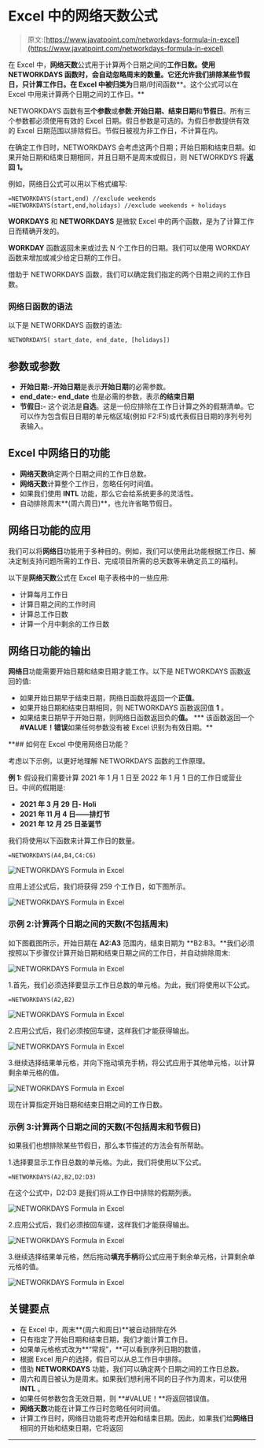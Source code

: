 # Excel 中的网络天数公式

> 原文:[https://www.javatpoint.com/networkdays-formula-in-excel](https://www.javatpoint.com/networkdays-formula-in-excel)

在 Excel 中，**网络天数**公式用于计算两个日期之间的**工作日数。使用 NETWORKDAYS 函数时，会自动忽略周末的数量。它还允许我们排除某些节假日，只计算工作日。在 Excel 中被归类为**日期/时间函数**。这个公式可以在 Excel 中用来计算两个日期之间的工作日。**

NETWORKDAYS 函数有**三个参数**或**参数**:**开始日期、结束日期**和**节假日**。所有三个参数都必须使用有效的 Excel 日期。假日参数是可选的。为假日参数提供有效的 Excel 日期范围以排除假日。节假日被视为非工作日，不计算在内。

在确定工作日时，NETWORKDAYS 会考虑这两个日期；开始日期和结束日期。如果开始日期和结束日期相同，并且日期不是周末或假日，则 NETWORKDYS 将**返回 1。**

例如，网络日公式可以用以下格式编写:

```
=NETWORKDAYS(start,end) //exclude weekends
=NETWORKDAYS(start,end,holidays) //exclude weekends + holidays

```

**WORKDAYS** 和 **NETWORKDAYS** 是微软 Excel 中的两个函数，是为了计算工作日而精确开发的。

**WORKDAY** 函数返回未来或过去 N 个工作日的日期。我们可以使用 WORKDAY 函数来增加或减少给定日期的工作日。

借助于 NETWORKDAYS 函数，我们可以确定我们指定的两个日期之间的工作日数。

### 网络日函数的语法

以下是 NETWORKDAYS 函数的语法:

```
NETWORKDAYS( start_date, end_date, [holidays])

```

## 参数或参数

*   **开始日期:-开始日期**是表示**开始日期**的必需参数。
*   **end_date:- end_date** 也是必需的参数，表示**的结束日期**
*   **节假日:-** 这个说法是**自选**。这是一份应排除在工作日计算之外的假期清单。它可以作为包含假日日期的单元格区域(例如 F2:F5)或代表假日日期的序列号列表输入。

## Excel 中网络日的功能

*   **网络天数**确定两个日期之间的工作日总数。
*   **网络天数**计算整个工作日，忽略任何时间值。
*   如果我们使用 **INTL** 功能，那么它会给系统更多的灵活性。
*   自动排除周末**(周六周日)**，也允许省略节假日。

## 网络日功能的应用

我们可以将**网络日**功能用于多种目的。例如，我们可以使用此功能根据工作日、解决定制支持问题所需的工作日、完成项目所需的总天数等来确定员工的福利。

以下是**网络天数**公式在 Excel 电子表格中的一些应用:

*   计算每月工作日
*   计算日期之间的工作时间
*   计算总工作日数
*   计算一个月中剩余的工作日数

## 网络日功能的输出

**网络日**功能需要开始日期和结束日期才能工作。以下是 NETWORKDAYS 函数返回的值:

*   如果开始日期早于结束日期，网络日函数将返回一个**正值**。
*   如果开始日期和结束日期相同，则 NETWORKDAYS 函数返回值 **1** 。
*   如果结束日期早于开始日期，则网络日函数返回负的**值。**
***   该函数返回一个 **#VALUE！错误**如果任何参数没有被 Excel 识别为有效日期。**

 **## 如何在 Excel 中使用网络日功能？

考虑以下示例，以更好地理解 NETWORKDAYS 函数的工作原理。

**例 1:** 假设我们需要计算 2021 年 1 月 1 日至 2022 年 1 月 1 日的工作日或营业日。中间的假期是:

*   **2021 年 3 月 29 日- Holi**
*   **2021 年 11 月 4 日——排灯节**
*   **2021 年 12 月 25 日圣诞节**

我们将使用以下函数来计算工作日的数量。

```
=NETWORKDAYS(A4,B4,C4:C6)

```

![NETWORKDAYS Formula in Excel](img/b48e5bfc225e99c59b4ac88fc2b128b2.png)

应用上述公式后，我们将获得 259 个工作日，如下图所示。

![NETWORKDAYS Formula in Excel](img/624005c6c916b5db8de1be8f0432e312.png)

### 示例 2:计算两个日期之间的天数(不包括周末)

如下图截图所示，开始日期在 **A2:A3** 范围内，结束日期为 **B2:B3。**我们必须按照以下步骤仅计算开始日期和结束日期之间的工作日，并自动排除周末:

![NETWORKDAYS Formula in Excel](img/0ab18df305ca7663bc8dd218e5e0352e.png)

1.首先，我们必须选择要显示工作日总数的单元格。为此，我们将使用以下公式。

```
=NETWORKDAYS(A2,B2)

```

![NETWORKDAYS Formula in Excel](img/3adb963e431fd1b3a836d95deda5a4d1.png)

2.应用公式后，我们必须按回车键，这样我们才能获得输出。

![NETWORKDAYS Formula in Excel](img/cd384d1cb05adf17246782a54ae4f689.png)

3.继续选择结果单元格，并向下拖动填充手柄，将公式应用于其他单元格，以计算剩余单元格的值。

![NETWORKDAYS Formula in Excel](img/05a7e69add803e7de255648605f7aaff.png)

现在计算指定开始日期和结束日期之间的工作日数。

### 示例 3:计算两个日期之间的天数(不包括周末和节假日)

如果我们也想排除某些节假日，那么本节描述的方法会有所帮助。

1.选择要显示工作日总数的单元格。为此，我们将使用以下公式。

```
=NETWORKDAYS(A2,B2,D2:D3)

```

在这个公式中，D2:D3 是我们将从工作日中排除的假期列表。

![NETWORKDAYS Formula in Excel](img/a1853b8ef5d79345c58f14e74fb0da3b.png)

2.应用公式后，我们必须按回车键，这样我们才能获得输出。

![NETWORKDAYS Formula in Excel](img/83cb08c2d636df86d196c08425af82a8.png)

3.继续选择结果单元格，然后拖动**填充手柄**将公式应用于剩余单元格，计算剩余单元格的值。

![NETWORKDAYS Formula in Excel](img/312e7111816655b3df06a67ada271207.png)

## 关键要点

*   在 Excel 中，周末**(周六和周日)**被自动排除在外
*   只有指定了开始日期和结束日期，我们才能计算工作日。
*   如果单元格格式改为**“常规”，**可以看到序列日期的数值，
*   根据 Excel 用户的选择，假日可以从总工作日中排除。
*   借助 **NETWORKDAYS** 功能，我们可以确定两个日期之间的工作日总数。
*   周六和周日被认为是周末。如果我们想利用不同的日子作为周末，可以使用 **INTL** 。
*   如果任何参数包含无效日期，则 **#VALUE！**将返回错误值。
*   **网络天数**功能在计算工作日时忽略任何时间值。
*   计算工作日时，网络日功能将考虑开始和结束日期。因此，如果我们给**网络日**相同的开始和结束日期，它将返回

* * ***